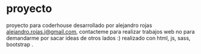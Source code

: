# proyecto
proyecto para coderhouse
desarrollado por alejandro rojas 
alejandro.rojas.j@gmail.com, contacteme para realizar trabajos web no para demandarme por sacar ideas de otros lados :) 
realizado con html, js, sass, bootstrap .
